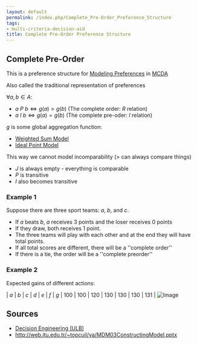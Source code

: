 ```yaml
---
layout: default
permalink: /index.php/Complete_Pre-Order_Preference_Structure
tags:
- multi-criteria-decision-aid
title: Complete Pre-Order Preference Structure
---
```

## Complete Pre-Order
This is a preference structure for [Modeling Preferences](Modeling_Preferences) in [MCDA](MCDA)

Also called the traditional representation of preferences 

$\forall a,b \in A:$
- $a \ P \ b \iff g(a) > g(b)$ (The complete order: $R$ relation)
- $a \ I \ b \iff g(a) = g(b)$ (The complete pre-oder: $I$ relation)

$g$ is some global aggregation function:
- [Weighted Sum Model](Weighted_Sum_Model)
- [Ideal Point Model](Ideal_Point_Model)


This way we cannot model incomparability ($>$ can always compare things)
- $J$ is always empty - everything is comparable
- $P$ is transitive 
- $I$ also becomes transitive


### Example 1
Suppose there are three sport teams: $a$, $b$, and $c$. 
- If $a$ beats $b$, $a$ receives 3 points and the loser receives 0 points
- If they draw, both receives 1 point. 
- The three teams will play with each other and at the end they will have total points. 
- If all total scores are different, there will be a ''complete order''
- If there is a tie, the order will be a ''complete preorder''


### Example 2
Expected gains of different actions:

|   $a$  |  $b$  |  $c$  |  $d$  |  $e$  |  $f$  |  $g$  |  100  |  100  |  120  |  130  |  130  |  130  |  131 |
<img src="https://raw.github.com/alexeygrigorev/wiki-figures/master/ulb/de/mcda/graph-1.png" alt="Image">



## Sources
- [Decision Engineering (ULB)](Decision_Engineering_(ULB))
- http://web.itu.edu.tr/~topcuil/ya/MDM03ConstructingModel.pptx
